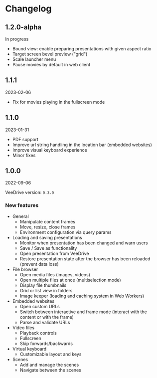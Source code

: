 # Changelog

## 1.2.0-alpha

In progress

- Bound view: enable preparing presentations with given aspect ratio
- Target screen bevel preview ("grid")
- Scale launcher menu
- Pause movies by default in web client

## 1.1.1

2023-02-06

- Fix for movies playing in the fullscreen mode

## 1.1.0

2023-01-31

- PDF support
- Improve url string handling in the location bar (embedded websites)
- Improve visual keyboard experience
- Minor fixes

## 1.0.0

2022-09-06

VeeDrive version: `0.3.0`

### New features

- General
  - Manipulate content frames
  - Move, resize, close frames
  - Environment configuration via query params
- Loading and saving presentations
  - Monitor when presentation has been changed and warn users
  - Save / Save as functionality
  - Open presentation from VeeDrive
  - Restore presentation state after the browser has been reloaded (prevent data loss)
- File browser
  - Open media files (images, videos)
  - Open multiple files at once (multiselection mode)
  - Display file thumbnails
  - Grid or list view in folders
  - Image keeper (loading and caching system in Web Workers)
- Embedded websites
  - Open custom URLs
  - Switch between interactive and frame mode (interact with the content or with the frame)
  - Parse and validate URLs
- Video files
  - Playback controls
  - Fullscreen
  - Skip forwards/backwards
- Virtual keyboard
  - Customizable layout and keys
- Scenes
  - Add and manage the scenes
  - Navigate between the scenes
